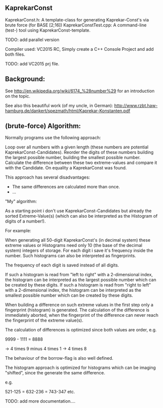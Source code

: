 KaprekarConst
-------------

KaprekarConst.h: A template-class for generating Kaprekar-Const's via brute force (for BASE [2;16])
KaprekarConstTest.cpp: A command-line (test-) tool using KaprekarConst-template.

TODO: add parallel version

Compiler used: VC2015 RC, Simply create a C++ Console Project and add both files.

TODO: add VC2015 prj file.

Background:
-----------

See 
http://en.wikipedia.org/wiki/6174_%28number%29
for an introduction on the topic.

See also this beautiful work (of my uncle, in German):
http://www.rzbt.haw-hamburg.de/dankert/spezmath/html/Kaprekar-Konstanten.pdf


(brute-force) Algorithm:
------------------------

Normally programs use the following approach:

Loop over all numbers with a given length (these numbers are potential KaprekarConst-Candidates).
Reorder the digits of these numbers building the largest possible number, building the smallest possible number.
Calculate the difference between these two extreme-values and compare it with the Candidate.
On equality a KaprekarConst was found.

This approach has several disadvantages:
- The same differences are calculated more than once.
- ...


"My" algorithm:

As a starting point i don't use KaprekarConst-Candidates but already the sorted Extreme-Value(s)
(which can also be interpreted as the Histogram of digits of a number!).

For example:

When generating all 50-digit KaprekarConst's (in decimal system) these extreme values or Histograms
need only 10 (the base of the decimal system) integers of storage. For each digit i save it's frequency
inside the number. Such histograms can also be interpreted as fingerprints.

The frequency of each digit is saved instead of all digits.

If such a histogram is read from "left to right" with a 2-dimensional index,
the histogram can be interpreted as the largest possible number which can be created
by these digits.
If such a histogram is read from "right to left" with a 2-dimensional index,
the histogram can be interpreted as the smallest possible number which can be created
by these digits.

When building a difference on such extreme values in the first step only a fingerprint
(histogram) is generated. The calculation of the difference is immediately aborted, when
the fingerprint of the difference can never reach the fingerprint of the extreme value(s).

The calculation of differences is optimized since both values are order, e.g.

  9999 - 1111 = 8888

 -> 4 times 9  minus 4 times 1 -> 4 times 8
 
 The behaviour of the borrow-flag is also well defined.
 
 
 The histogram approach is optimized for histograms which can be imaging "shifted",
 since the generate the same difference.
 
 e.g.
 
521-125 = 632-236 = 743-347 etc.


 
 TODO: add more documentation....
 
 
 
 
 








